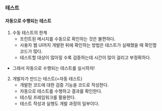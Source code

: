 ### 테스트
#### 자동으로 수행되는 테스트
1. 수동 테스트의 한계
   - 프린트된 메시지를 수동으로 확인하는 것은 불편하다.
   - 사용자 웹 UI까지 개발한 뒤에 확인하는 방법은 테스트가 실패했을 때 확인할 코드가 많다.
   - 테스트할 대상이 많아질 수록 검증하는데 시간이 많이 걸리고 부정확하다.
- 그래서 자동으로 수행되는 테스트를 실시하자!
2. 개발자가 만드는 테스트(=자동 테스트)
   - 개발한 코드에 대한 검증 기능을 코드로 작성한다.
   - 자동으로 테스트를 수행하고 결과를 확인한다.
   - 테스팅 프레임워크를 활용한다.
   - 테스트 작성과 실행도 개발 과정의 일부이다.